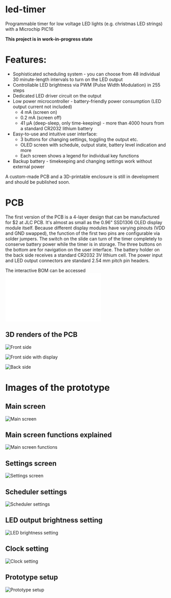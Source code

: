 # led-timer
Programmable timer for low voltage LED lights (e.g. christmas LED strings) with a Microchip PIC16

**This project is in work-in-progress state**

# Features:
* Sophisticated scheduling system - you can choose from 48 individual 30 minute-length intervals to turn on the LED output
* Controllable LED brightness via PWM (Pulse Width Modulation) in 255 steps
* Dedicated LED driver circuit on the output
* Low power microcontroller - battery-friendly power consumption (LED output current not included)
  * 4 mA (screen on)
  * 0.2 mA (screen off)
  * 41 μA (deep-sleep, only time-keeping) - more than 4000 hours from a standard CR2032 lithium battery
* Easy-to-use and intuitive user interface:
  * 3 buttons for changing settings, toggling the output etc.
  * OLED screen with schedule, output state, battery level indication and more
  * Each screen shows a legend for individual key functions
* Backup battery - timekeeping and changing settings work without external power

A custom-made PCB and a 3D-printable enclosure is still in development and should be published soon.

# PCB

The first version of the PCB is a 4-layer design that can be manufactured for $2 at JLC PCB.
It's almost as small as the 0.96" SSD1306 OLED display module itself. Because different display modules have varying pinouts (VDD and GND swapped), the function of the first two pins are configurable via solder jumpers.
The switch on the slide can turn of the timer completely to conserve battery power while the timer is in storage.
The three buttons on the bottom are for navigation on the user interface.
The battery holder on the back side receives a standard CR2032 3V lithium cell.
The power input and LED output connectors are standard 2.54 mm pitch pin headers.

The interactive BOM can be accessed ![HERE](/Hardware/LEDTimer/bom/ibom.html)

## 3D renders of the PCB

![Front side](/Images/pcb-front.jpg)

![Front side with display](/Images/pcb-front-display.jpg)

![Back side](/Images/pcb-back.jpg)

# Images of the prototype

## Main screen
![Main screen](/Images/IMG_2650.jpg)

## Main screen functions explained
![Main screen functions](/Images/IMG_2650_legend.jpg)

## Settings screen
![Settings screen](/Images/IMG_2651.jpg)

## Scheduler settings
![Scheduler settings](/Images/IMG_2653.jpg)

## LED output brightness setting
![LED brightness setting](/Images/IMG_2654.jpg)

## Clock setting
![Clock setting](/Images/IMG_2655.jpg)

## Prototype setup
![Prototype setup](/Images/IMG_2649.jpg)
